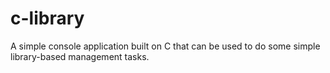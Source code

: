 # c-library

A simple console application built on C that can be used to do some simple library-based management tasks.
